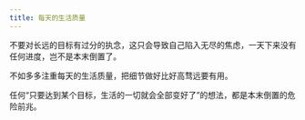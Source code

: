 ```yaml
---
title: 每天的生活质量
---
```


不要对长远的目标有过分的执念，这只会导致自己陷入无尽的焦虑，一天下来没有任何进度，岂不是本末倒置了。

不如多多注重每天的生活质量，把细节做好比好高骛远要有用。

任何“只要达到某个目标，生活的一切就会全部变好了”的想法，都是本末倒置的危险前兆。
